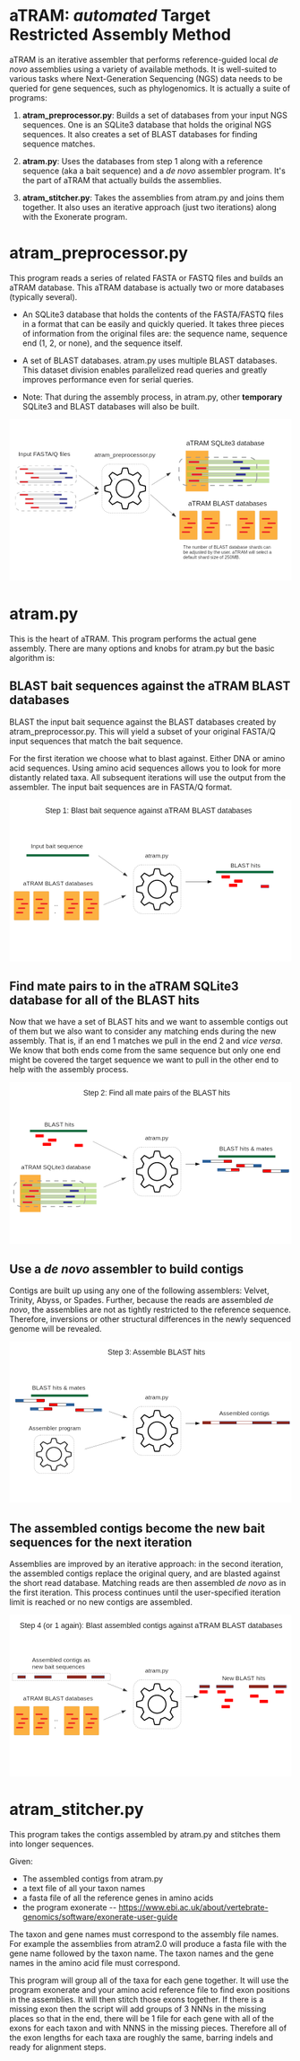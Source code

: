 # aTRAM: *automated* Target Restricted Assembly Method

aTRAM is an iterative assembler that performs reference-guided local *de novo* assemblies using a variety of available methods. It is well-suited to various tasks where Next-Generation Sequencing (NGS) data needs to be queried for gene sequences, such as phylogenomics. It is actually a suite of programs:

1. **atram_preprocessor.py**: Builds a set of databases from your input NGS sequences. One is an SQLite3 database that holds the original NGS sequences. It also creates a set of BLAST databases for finding sequence matches.


2. **atram.py**: Uses the databases from step 1 along with a reference sequence (aka a bait sequence) and a *de novo* assembler program. It's the part of aTRAM that actually builds the assemblies.


3. **atram_stitcher.py**: Takes the assemblies from atram.py  and joins them together. It also uses an iterative approach (just two iterations) along with the Exonerate program.

# atram_preprocessor.py

This program reads a series of related FASTA or FASTQ files and builds an aTRAM database. This aTRAM database is actually two or more databases (typically several).

- An SQLite3 database that holds the contents of the FASTA/FASTQ files in a format that can be easily and quickly queried. It takes three pieces of information from the original files are: the sequence name, sequence end (1, 2, or none), and the sequence itself.


- A set of BLAST databases. atram.py uses multiple BLAST databases. This dataset division enables parallelized read queries and greatly improves performance even for serial queries.


- Note: That during the assembly process, in atram.py, other **temporary** SQLite3 and BLAST databases will also be built.

![atram_preprocessor.py](images/atram_preprocessor.png "aTRAM pre-processor")

# atram.py

This is the heart of aTRAM. This program performs the actual gene assembly. There are many options and knobs for atram.py but the basic algorithm is:

## BLAST bait sequences against the aTRAM BLAST databases

BLAST the input bait sequence against the BLAST databases created by atram_preprocessor.py. This will yield a subset of your original FASTA/Q input sequences that match the bait sequence.

For the first iteration we choose what to blast against. Either DNA or amino acid sequences. Using amino acid sequences allows you to look for more distantly related taxa. All subsequent iterations will use the output from the assembler. The input bait sequences are in FASTA/Q format.

![atram.py step 1](images/atram_step_1.png?04 "aTRAM step 1")

## Find mate pairs to in the aTRAM SQLite3 database for all of the BLAST hits

Now that we have a set of BLAST hits and we want to assemble contigs out of them but we also want to consider any matching ends during the new assembly. That is, if an end 1 matches we pull in the end 2 and *vice versa*. We know that both ends come from the same sequence but only one end might be covered the target sequence we want to pull in the other end to help with the assembly process.

![atram.py step 2](images/atram_step_2.png?03 "aTRAM step 2")

## Use a *de novo* assembler to build contigs

Contigs are built up using any one of the following assemblers: Velvet, Trinity, Abyss, or Spades. Further, because the reads are assembled *de novo*, the assemblies are not as tightly restricted to the reference sequence. Therefore, inversions or other structural differences in the newly sequenced genome will be revealed.

![atram.py step 3](images/atram_step_3.png?02 "aTRAM step 3")

## The assembled contigs become the new bait sequences for the next iteration

Assemblies are improved by an iterative approach: in the second iteration, the assembled contigs replace the original query, and are blasted against the short read database. Matching reads are then assembled *de novo* as in the first iteration. This process continues until the user-specified iteration limit is reached or no new contigs are assembled.

![atram.py step 4](images/atram_step_4.png?05 "aTRAM step 2")

# atram_stitcher.py

This program takes the contigs assembled by atram.py and stitches them into longer sequences.

Given:
- The assembled contigs from atram.py
- a text file of all your taxon names
- a fasta file of all the reference genes in amino acids
- the program exonerate -- https://www.ebi.ac.uk/about/vertebrate-genomics/software/exonerate-user-guide

The taxon and gene names must correspond to the assembly file names. For example the assemblies from atram2.0 will produce a fasta file with the gene name followed by the taxon name. The taxon names and the gene names in the amino acid file must correspond.

This program will group all of the taxa for each gene together. It will use the program exonerate and your amino acid reference file to find exon positions in the assemblies. It will then stitch those exons together. If there is a missing exon then the script will add groups of 3 NNNs in the missing places so that in the end, there will be 1 file for each gene with all of the exons for each taxon and with NNNS in the missing pieces. Therefore all of the exon lengths for each taxa are roughly the same, barring indels and ready for alignment steps.
